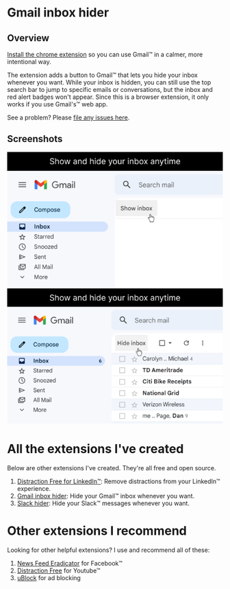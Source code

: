 # Gmail inbox hider
## Overview
 [Install the chrome extension](https://chrome.google.com/webstore/detail/gmail-inbox-hider/koobmglbcddgeoopgphanmhjppfaehaa?hl=en) so you can use Gmail™ in a calmer, more intentional way. 
 
 The extension adds a button to Gmail™ that lets you hide your inbox whenever you want. While your inbox is hidden, you can still use the top search bar to jump to specific emails or conversations, but the inbox and red alert badges won't appear. Since this is a browser extension, it only works if you use Gmail's™️ web app.
 
See a problem? Please [file any issues here](https://github.com/mthurmond/gmail-inbox-hider/issues). 

 ## Screenshots
 ![Gmail inbox hider gif](/chrome-store/inbox-hidden.png)
 ![Gmail inbox hider gif](/chrome-store/inbox-showing.png)

# All the extensions I've created
Below are other extensions I've created. They're all free and open source. 

1. [Distraction Free for LinkedIn™](https://github.com/mthurmond/distraction-free-for-linkedin): Remove distractions from your LinkedIn™️ experience.
2. [Gmail inbox hider](https://github.com/mthurmond/gmail-inbox-hider): Hide your Gmail™ inbox whenever you want.
3. [Slack hider](https://github.com/mthurmond/slack-hider): Hide your Slack™ messages whenever you want.

# Other extensions I recommend
Looking for other helpful extensions? I use and recommend all of these: 

1. [News Feed Eradicator](https://github.com/jordwest/news-feed-eradicator) for Facebook™
2. [Distraction Free](https://chrome.google.com/webstore/detail/df-tube-distraction-free/mjdepdfccjgcndkmemponafgioodelna?hl=en) for Youtube™
3. [uBlock](https://github.com/gorhill/uBlock) for ad blocking 